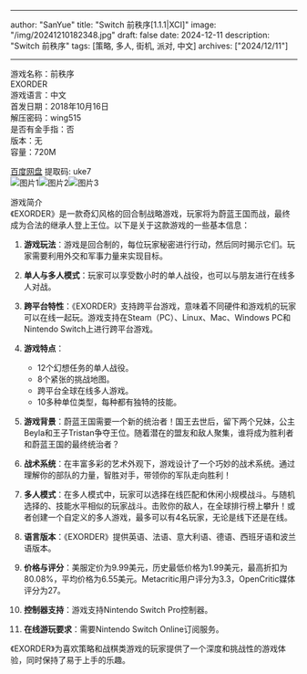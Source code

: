 
---
author: "SanYue"
title: "Switch 前秩序[1.1.1|XCI]"
image: "/img/20241210182348.jpg"
draft: false
date: 2024-12-11
description: "Switch 前秩序"
tags: [策略, 多人, 街机, 派对, 中文]
archives: ["2024/12/11"]

---

游戏名称：前秩序   
EXORDER    
游戏语言：中文  
首发日期：2018年10月16日  
解压密码：wing515  
是否有金手指：否  
版本：无   
容量：720M

[百度网盘](https://pan.baidu.com/s/1XGGau_vJrdZOjFMSrUM82A) 提取码: uke7  
![图片1](/img/c95363.jpg)![图片2](/img/8cf38e.jpg)![图片3](/img/8efb86.jpg)  

游戏简介  
《EXORDER》是一款奇幻风格的回合制战略游戏，玩家将为蔚蓝王国而战，最终成为合法的继承人登上王位。以下是关于这款游戏的一些基本信息：

1. **游戏玩法**：游戏是回合制的，每位玩家秘密进行行动，然后同时揭示它们。玩家需要利用外交和军事力量来实现目标。

2. **单人与多人模式**：玩家可以享受数小时的单人战役，也可以与朋友进行在线多人对战。

3. **跨平台特性**：《EXORDER》支持跨平台游戏，意味着不同硬件和游戏机的玩家可以在线一起玩。游戏支持在Steam（PC）、Linux、Mac、Windows PC和Nintendo Switch上进行跨平台游戏。

4. **游戏特点**：
   - 12个幻想任务的单人战役。
   - 8个紧张的挑战地图。
   - 跨平台全球在线多人游戏。
   - 10多种单位类型，每种都有独特的技能。

5. **游戏背景**：蔚蓝王国需要一个新的统治者！国王去世后，留下两个兄妹，公主Beyla和王子Tristan争夺王位。随着潜在的盟友和敌人聚集，谁将成为胜利者和蔚蓝王国的最终统治者？

6. **战术系统**：在丰富多彩的艺术外观下，游戏设计了一个巧妙的战术系统。通过理解你的部队的力量，智胜对手，带领你的军队走向胜利！

7. **多人模式**：在多人模式中，玩家可以选择在线匹配和休闲小规模战斗。与随机选择的、技能水平相似的玩家战斗。击败你的敌人，在全球排行榜上攀升！或者创建一个自定义的多人游戏，最多可以有4名玩家，无论是线下还是在线。

8. **语言版本**：《EXORDER》提供英语、法语、意大利语、德语、西班牙语和波兰语版本。

9. **价格与评分**：美服定价为9.99美元，历史最低价格为1.99美元，最高折扣为80.08%，平均价格为6.55美元。Metacritic用户评分为3.3，OpenCritic媒体评分为27。

10. **控制器支持**：游戏支持Nintendo Switch Pro控制器。

11. **在线游玩要求**：需要Nintendo Switch Online订阅服务。

《EXORDER》为喜欢策略和战棋类游戏的玩家提供了一个深度和挑战性的游戏体验，同时保持了易于上手的乐趣。
